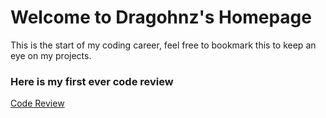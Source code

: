 # Welcome to Dragohnz's Homepage

This is the start of my coding career, feel free to bookmark this to keep an eye on my projects.

### Here is my first ever code review
[Code Review](https://youtu.be/OFC6ghUbXUc)
